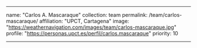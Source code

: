 ---

name: "Carlos A. Mascaraque"
collection: team
permalink: /team/carlos-mascaraque/
affiliation: "UPCT, Cartagena"
image: "https://weathernavigation.com/images/team/carlos-mascaraque.jpg"
profile: "https://personas.upct.es/perfil/carlos.mascaraque"
priority: 10

---